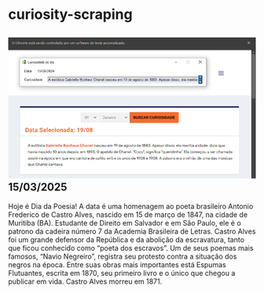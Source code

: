 # curiosity-scraping
![Budget](./execucao.png)
15/03/2025
-
Hoje é Dia da Poesia! A data é uma homenagem ao poeta brasileiro Antonio Frederico de Castro Alves, nascido em 15 de março de 1847, na cidade de Muritiba (BA). Estudante de Direito em Salvador e em São Paulo, ele é o patrono da cadeira número 7 da Academia Brasileira de Letras. Castro Alves foi um grande defensor da República e da abolição da escravatura, tanto que ficou conhecido como “poeta dos escravos”. Um de seus poemas mais famosos, “Navio Negreiro”, registra seu protesto contra a situação dos negros na época. Entre suas obras mais importantes está Espumas Flutuantes, escrita em 1870, seu primeiro livro e o único que chegou a publicar em vida. Castro Alves morreu em 1871.
